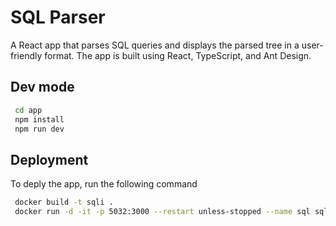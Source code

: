 # SQL Parser


A React app that parses SQL queries and displays the parsed tree in a user-friendly format. The app is built using React, TypeScript, and Ant Design.

## Dev mode

```bash
 cd app
 npm install
 npm run dev 
```

## Deployment

To deply the app, run the following command
```bash
 docker build -t sqli .
 docker run -d -it -p 5032:3000 --restart unless-stopped --name sql sqli